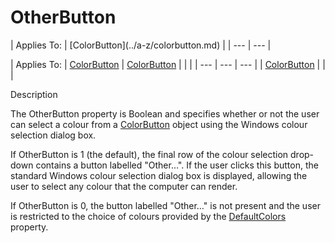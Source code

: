 




<h1 class="heading"><span class="name">OtherButton</span></h1>
| Applies To: | [ColorButton](../a-z/colorbutton.md) |
| --- | ---  |

| Applies To: | [ColorButton](../a-z/colorbutton.md) | [ColorButton](../a-z/colorbutton.md) |  |  |
| --- | --- | ---  |
| [ColorButton](../a-z/colorbutton.md) |  |  |


Description


The OtherButton property is Boolean and specifies whether or not the user can select a colour from a [ColorButton](../a-z/colorbutton.md) object using the Windows colour selection dialog box.


If OtherButton is 1 (the default), the final row of the colour selection drop-down contains a button labelled "Other…". If the user clicks this button, the standard Windows colour selection dialog box is displayed, allowing the user to select any colour that the computer can render.


If OtherButton is 0, the button labelled "Other…" is not present and the user is restricted to the choice of colours provided by the [DefaultColors](../a-z/defaultcolors.md) property.



